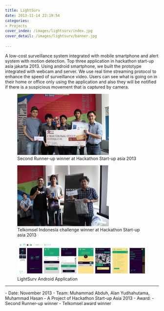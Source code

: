 ```yaml
---
title: LightSurv
date: 2013-11-14 22:19:54
categories: 
- Projects
cover_index: /images/lightsurv/index.jpg
cover_detail: /images/lightsurv/banner.jpg

---
```


A low-cost surveillance system integrated with mobile smartphone and alert system with motion detection. Top three application in hackathon start-up asia jakarta 2013. Using android smartphone, we built the prototype integrated with webcam and server. We use real time streaming protocol to enhance the speed of surveillance video. Users can see what is going on in their home or office only using the application and also they will be notified if there is a suspicious movement that is captured by camera.

<figure>
<img src="/images/lightsurv/ls1.jpg" width="300">
<figcaption>
Second Runner-up winner at Hackathon Start-up asia 2013
</figcaption>
</figure>

<figure>
<img src="/images/lightsurv/ls2.jpg" width="300">
<figcaption>
Telkomsel Indonesia challenge winner at Hackathon Start-up asia 2013
</figcaption>
</figure>

<figure>
<img src="/images/lightsurv/ls3.jpg">
<figcaption>
LightSurv Android Application
</figcaption>
</figure>

<hr>
- Date: November 2013
- Team: Muhammad Abduh, Alan Yudhahutama, Muhammad Hasan
- A Project of Hackathon Start-up Asia 2013
- Award:
  - Second Runner-up winner
  - Telkomsel award winner
